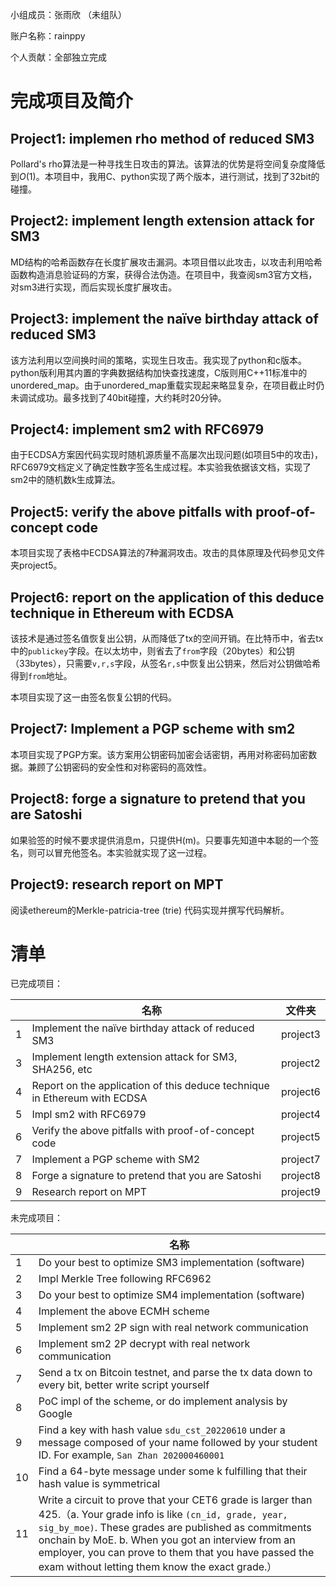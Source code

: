 小组成员：张雨欣 （未组队）

账户名称：rainppy

个人贡献：全部独立完成
# 完成项目及简介
## Project1: implemen rho method of reduced SM3
Pollard's rho算法是一种寻找生日攻击的算法。该算法的优势是将空间复杂度降低到$O(1)$。本项目中，我用C、python实现了两个版本，进行测试，找到了32bit的碰撞。
## Project2: implement length extension attack for SM3
MD结构的哈希函数存在长度扩展攻击漏洞。本项目借以此攻击，以攻击利用哈希函数构造消息验证码的方案，获得合法伪造。在项目中，我查阅sm3官方文档，对sm3进行实现，而后实现长度扩展攻击。
## Project3: implement the naïve birthday attack of reduced SM3
该方法利用以空间换时间的策略，实现生日攻击。我实现了python和c版本。python版利用其内置的字典数据结构加快查找速度，C版则用C++11标准中的unordered_map。由于unordered_map重载实现起来略显复杂，在项目截止时仍未调试成功。最多找到了40bit碰撞，大约耗时20分钟。
## Project4: implement sm2 with RFC6979
由于ECDSA方案因代码实现时随机源质量不高屡次出现问题(如项目5中的攻击)，RFC6979文档定义了确定性数字签名生成过程。本实验我依据该文档，实现了sm2中的随机数k生成算法。
## Project5: verify the above pitfalls with proof-of-concept code
本项目实现了表格中ECDSA算法的7种漏洞攻击。攻击的具体原理及代码参见文件夹project5。
## Project6: report on the application of this deduce technique in Ethereum with ECDSA
该技术是通过签名值恢复出公钥，从而降低了tx的空间开销。在比特币中，省去tx中的`publickey`字段。在以太坊中，则省去了`from`字段（20bytes）和公钥（33bytes），只需要`v,r,s`字段，从签名`r,s`中恢复出公钥来，然后对公钥做哈希得到`from`地址。

本项目实现了这一由签名恢复公钥的代码。
## Project7: Implement a PGP scheme with sm2
本项目实现了PGP方案。该方案用公钥密码加密会话密钥，再用对称密码加密数据。兼顾了公钥密码的安全性和对称密码的高效性。
## Project8: forge a signature to pretend that you are Satoshi
如果验签的时候不要求提供消息m，只提供H(m)。只要事先知道中本聪的一个签名，则可以冒充他签名。本实验就实现了这一过程。
## Project9: research report on MPT
阅读ethereum的Merkle-patricia-tree (trie) 代码实现并撰写代码解析。
# 清单
已完成项目：

|      | 名称                                                         | 文件夹   |
| ---- | ------------------------------------------------------------ | -------- |
| 1    | Implement the naïve birthday attack of reduced SM3           | project3 |
| 3    | Implement length extension attack for SM3, SHA256, etc       | project2 |
| 4    | Report on the application of this deduce technique in Ethereum with ECDSA | project6 |
| 5    | Impl sm2 with RFC6979                                        | project4 |
| 6    | Verify the above pitfalls with proof-of-concept code         | project5 |
| 7    | Implement a PGP scheme with SM2                              | project7 |
| 8    | Forge a signature to pretend that you are Satoshi            | project8 |
| 9    | Research report on MPT                                       | project9 |

未完成项目：

|      | 名称                                                         |
| ---- | ------------------------------------------------------------ |
| 1    | Do your best to optimize SM3 implementation (software)       |
| 2    | Impl Merkle Tree following RFC6962                           |
| 3    | Do your best to optimize SM4 implementation (software)       |
| 4    | Implement the above ECMH scheme                              |
| 5    | Implement sm2 2P sign with real network communication        |
| 6    | Implement sm2 2P decrypt with real network communication     |
| 7    | Send a tx on Bitcoin testnet, and parse the tx data down to every bit, better write script yourself |
| 8    | PoC impl of the scheme, or do implement analysis by Google   |
| 9    | Find a key with hash value `sdu_cst_20220610` under a message composed of your name followed by your student ID. For example, `San Zhan 202000460001` |
| 10   | Find a 64-byte message under some k fulfilling that their hash value is symmetrical |
| 11   | Write a circuit to prove that your CET6 grade is larger than 425.（a. Your grade info is like `(cn_id, grade, year, sig_by_moe)`. These grades are published as commitments onchain by MoE. b. When you got an interview from an employer, you can prove to them that you have passed the exam without letting them know the exact grade.） |

